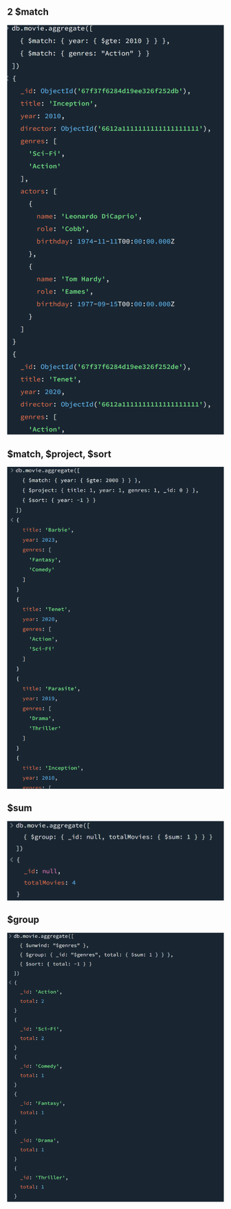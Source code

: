 ## 2 $match
![image](./img/2match.png)

## $match, $project, $sort
![image](./img/matchprojectsort.png)

## $sum
![image](./img/sum.png)

## $group
![image](./img/group.png)
